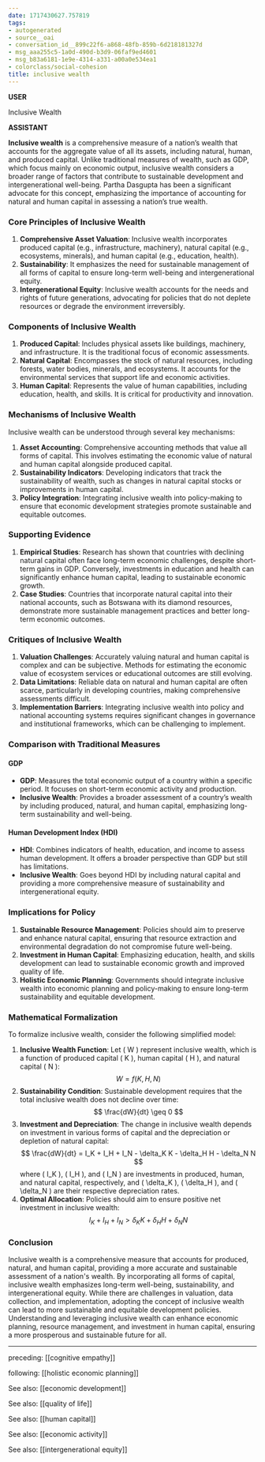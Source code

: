 ```yaml
---
date: 1717430627.757819
tags:
- autogenerated
- source__oai
- conversation_id__899c22f6-a868-48fb-859b-6d218181327d
- msg_aaa255c5-1a0d-490d-b3d9-06faf9ed4601
- msg_b83a6181-1e9e-4314-a331-a00a0e534ea1
- colorclass/social-cohesion
title: inclusive wealth
---
```


**USER**

Inclusive Wealth


**ASSISTANT**

**Inclusive wealth** is a comprehensive measure of a nation’s wealth that accounts for the aggregate value of all its assets, including natural, human, and produced capital. Unlike traditional measures of wealth, such as GDP, which focus mainly on economic output, inclusive wealth considers a broader range of factors that contribute to sustainable development and intergenerational well-being. Partha Dasgupta has been a significant advocate for this concept, emphasizing the importance of accounting for natural and human capital in assessing a nation’s true wealth.

### Core Principles of Inclusive Wealth

1. **Comprehensive Asset Valuation**: Inclusive wealth incorporates produced capital (e.g., infrastructure, machinery), natural capital (e.g., ecosystems, minerals), and human capital (e.g., education, health).
2. **Sustainability**: It emphasizes the need for sustainable management of all forms of capital to ensure long-term well-being and intergenerational equity.
3. **Intergenerational Equity**: Inclusive wealth accounts for the needs and rights of future generations, advocating for policies that do not deplete resources or degrade the environment irreversibly.

### Components of Inclusive Wealth

1. **Produced Capital**: Includes physical assets like buildings, machinery, and infrastructure. It is the traditional focus of economic assessments.
2. **Natural Capital**: Encompasses the stock of natural resources, including forests, water bodies, minerals, and ecosystems. It accounts for the environmental services that support life and economic activities.
3. **Human Capital**: Represents the value of human capabilities, including education, health, and skills. It is critical for productivity and innovation.

### Mechanisms of Inclusive Wealth

Inclusive wealth can be understood through several key mechanisms:

1. **Asset Accounting**: Comprehensive accounting methods that value all forms of capital. This involves estimating the economic value of natural and human capital alongside produced capital.
2. **Sustainability Indicators**: Developing indicators that track the sustainability of wealth, such as changes in natural capital stocks or improvements in human capital.
3. **Policy Integration**: Integrating inclusive wealth into policy-making to ensure that economic development strategies promote sustainable and equitable outcomes.

### Supporting Evidence

1. **Empirical Studies**: Research has shown that countries with declining natural capital often face long-term economic challenges, despite short-term gains in GDP. Conversely, investments in education and health can significantly enhance human capital, leading to sustainable economic growth.
2. **Case Studies**: Countries that incorporate natural capital into their national accounts, such as Botswana with its diamond resources, demonstrate more sustainable management practices and better long-term economic outcomes.

### Critiques of Inclusive Wealth

1. **Valuation Challenges**: Accurately valuing natural and human capital is complex and can be subjective. Methods for estimating the economic value of ecosystem services or educational outcomes are still evolving.
2. **Data Limitations**: Reliable data on natural and human capital are often scarce, particularly in developing countries, making comprehensive assessments difficult.
3. **Implementation Barriers**: Integrating inclusive wealth into policy and national accounting systems requires significant changes in governance and institutional frameworks, which can be challenging to implement.

### Comparison with Traditional Measures

#### GDP

- **GDP**: Measures the total economic output of a country within a specific period. It focuses on short-term economic activity and production.
- **Inclusive Wealth**: Provides a broader assessment of a country’s wealth by including produced, natural, and human capital, emphasizing long-term sustainability and well-being.

#### Human Development Index (HDI)

- **HDI**: Combines indicators of health, education, and income to assess human development. It offers a broader perspective than GDP but still has limitations.
- **Inclusive Wealth**: Goes beyond HDI by including natural capital and providing a more comprehensive measure of sustainability and intergenerational equity.

### Implications for Policy

1. **Sustainable Resource Management**: Policies should aim to preserve and enhance natural capital, ensuring that resource extraction and environmental degradation do not compromise future well-being.
2. **Investment in Human Capital**: Emphasizing education, health, and skills development can lead to sustainable economic growth and improved quality of life.
3. **Holistic Economic Planning**: Governments should integrate inclusive wealth into economic planning and policy-making to ensure long-term sustainability and equitable development.

### Mathematical Formalization

To formalize inclusive wealth, consider the following simplified model:

1. **Inclusive Wealth Function**: Let \( W \) represent inclusive wealth, which is a function of produced capital \( K \), human capital \( H \), and natural capital \( N \):
   $$ W = f(K, H, N) $$
2. **Sustainability Condition**: Sustainable development requires that the total inclusive wealth does not decline over time:
   $$ \frac{dW}{dt} \geq 0 $$
3. **Investment and Depreciation**: The change in inclusive wealth depends on investment in various forms of capital and the depreciation or depletion of natural capital:
   $$ \frac{dW}{dt} = I_K + I_H + I_N - \delta_K K - \delta_H H - \delta_N N $$
   where \( I_K \), \( I_H \), and \( I_N \) are investments in produced, human, and natural capital, respectively, and \( \delta_K \), \( \delta_H \), and \( \delta_N \) are their respective depreciation rates.
4. **Optimal Allocation**: Policies should aim to ensure positive net investment in inclusive wealth:
   $$ I_K + I_H + I_N > \delta_K K + \delta_H H + \delta_N N $$

### Conclusion

Inclusive wealth is a comprehensive measure that accounts for produced, natural, and human capital, providing a more accurate and sustainable assessment of a nation's wealth. By incorporating all forms of capital, inclusive wealth emphasizes long-term well-being, sustainability, and intergenerational equity. While there are challenges in valuation, data collection, and implementation, adopting the concept of inclusive wealth can lead to more sustainable and equitable development policies. Understanding and leveraging inclusive wealth can enhance economic planning, resource management, and investment in human capital, ensuring a more prosperous and sustainable future for all.


---

preceding: [[cognitive empathy]]  


following: [[holistic economic planning]]

See also: [[economic development]]


See also: [[quality of life]]


See also: [[human capital]]


See also: [[economic activity]]


See also: [[intergenerational equity]]